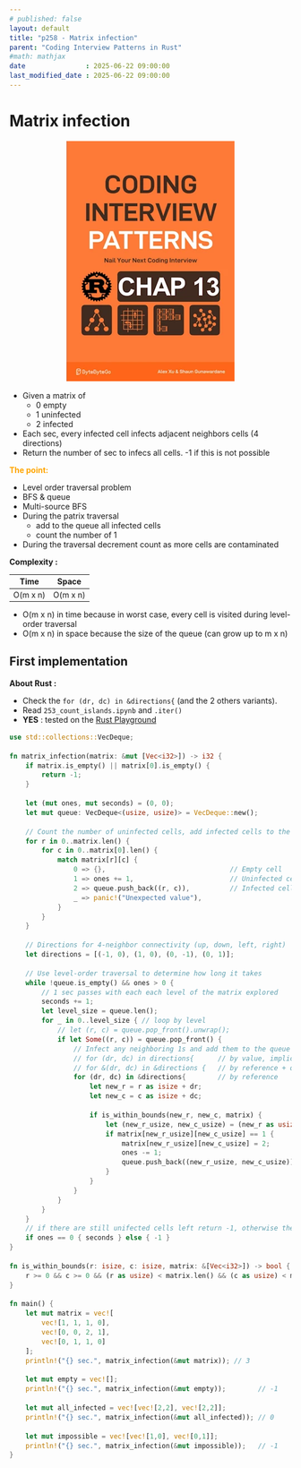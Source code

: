 ```yaml
---
# published: false
layout: default
title: "p258 - Matrix infection"
parent: "Coding Interview Patterns in Rust"
#math: mathjax
date               : 2025-06-22 09:00:00
last_modified_date : 2025-06-22 09:00:00
---
```


# Matrix infection

<div align="center">
<img src="../assets/chap_13.webp" alt="" width="300" loading="lazy"/>
</div>

* Given a matrix of
    * 0 empty
    * 1 uninfected
    * 2 infected 
* Each sec, every infected cell infects adjacent neighbors cells (4 directions)
* Return the number of sec to infecs all cells. -1 if this is not possible

<span style="color:orange"><b>The point:</b></span>

* Level order traversal problem
* BFS & queue
* Multi-source BFS
* During the patrix traversal  
    * add to the queue all infected cells 
    * count the number of 1
* During the traversal decrement count as more cells are contaminated 



**Complexity :**

| Time        | Space        |
|-------------|--------------|
| O(m x n)    | O(m x n)     |

* O(m x n) in time because in worst case, every cell is visited during level-order traversal
* O(m x n) in space because the size of the queue (can grow up to m x n) 









<!-- <span style="color:red"><b>TODO : </b></span> 
* Add comments in code -->


<!-- * <span style="color:lime"><b>Preferred solution?</b></span>      -->



## First implementation

**About Rust :**
* Check the `for (dr, dc) in &directions{` (and the 2 others variants). 
* Read `253_count_islands.ipynb` and `.iter()`
* **YES** : tested on the [Rust Playground](https://play.rust-lang.org/)


```rust
use std::collections::VecDeque;

fn matrix_infection(matrix: &mut [Vec<i32>]) -> i32 {
    if matrix.is_empty() || matrix[0].is_empty() {
        return -1; 
    }

    let (mut ones, mut seconds) = (0, 0);
    let mut queue: VecDeque<(usize, usize)> = VecDeque::new();

    // Count the number of uninfected cells, add infected cells to the queue
    for r in 0..matrix.len() {
        for c in 0..matrix[0].len() {
            match matrix[r][c] {
                0 => {},                               // Empty cell
                1 => ones += 1,                        // Uninfected cell
                2 => queue.push_back((r, c)),          // Infected cell
                _ => panic!("Unexpected value"),
            }
        }
    }

    // Directions for 4-neighbor connectivity (up, down, left, right)
    let directions = [(-1, 0), (1, 0), (0, -1), (0, 1)];

    // Use level-order traversal to determine how long it takes
    while !queue.is_empty() && ones > 0 {
        // 1 sec passes with each each level of the matrix explored
        seconds += 1; 
        let level_size = queue.len();
        for _ in 0..level_size { // loop by level
            // let (r, c) = queue.pop_front().unwrap();
            if let Some((r, c)) = queue.pop_front() {
                // Infect any neighboring 1s and add them to the queue
                // for (dr, dc) in directions{      // by value, implicit copy
                // for &(dr, dc) in &directions {   // by reference + only copy what is needed : for &Trio(a, b, _) in &data{ //only a and b copied)
                for (dr, dc) in &directions{        // by reference
                    let new_r = r as isize + dr;   
                    let new_c = c as isize + dc;

                    if is_within_bounds(new_r, new_c, matrix) {
                        let (new_r_usize, new_c_usize) = (new_r as usize, new_c as usize);
                        if matrix[new_r_usize][new_c_usize] == 1 {
                            matrix[new_r_usize][new_c_usize] = 2;
                            ones -= 1;
                            queue.push_back((new_r_usize, new_c_usize)); // push neighbor
                        }
                    }
                }
            }
        }
    }
    // if there are still unifected cells left return -1, otherwise the time passed
    if ones == 0 { seconds } else { -1 }
}

fn is_within_bounds(r: isize, c: isize, matrix: &[Vec<i32>]) -> bool {
    r >= 0 && c >= 0 && (r as usize) < matrix.len() && (c as usize) < matrix[0].len()
}

fn main() {
    let mut matrix = vec![
        vec![1, 1, 1, 0],
        vec![0, 0, 2, 1],
        vec![0, 1, 1, 0]
    ];
    println!("{} sec.", matrix_infection(&mut matrix)); // 3

    let mut empty = vec![];
    println!("{} sec.", matrix_infection(&mut empty));        // -1

    let mut all_infected = vec![vec![2,2], vec![2,2]];
    println!("{} sec.", matrix_infection(&mut all_infected)); // 0
    
    let mut impossible = vec![vec![1,0], vec![0,1]];
    println!("{} sec.", matrix_infection(&mut impossible));   // -1
}

```
